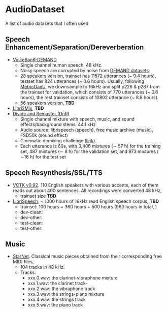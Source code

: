 # AudioDataset

A list of audio datasets that I often used

## Speech Enhancement/Separation/Dereverberation

* [VoiceBanK-DEMAND](https://datashare.ed.ac.uk/handle/10283/2791)
  - Single channel human speech, 48 kHz.
  - Noisy speech are corrupted by noise from [DEMAND datasets](https://zenodo.org/records/1227121)
  - 28 speakers version, trainset has 11572 utterances (~ 9.4 hours), testset has 824 utterances (~ 0.6 hours). Usually, following [MetricGanU](https://arxiv.org/abs/2110.05866), we downsample to 16kHz and split p226 & p287 from the trainset for validation, which consists of 770 utterances (~ 0.6 hours), the rest trainset consists of 10802 utterance (~ 8.8 hours).
  - 56 speakers version, **TBD**
* [Libri2Mix](https://github.com/JorisCos/LibriMix), **TBD**
* [Divide and Remaster (DnR)](https://zenodo.org/records/6949108)
  - Single channel mixture with speech, music, and sound effects/background stems, 44.1 kHz
  - Audio source: librispeech (speech), free music archive (music), FSD50k (sound effect)
  - Cinematic demixing challenge ([link](https://www.aicrowd.com/challenges/sound-demixing-challenge-2023/problems/cinematic-sound-demixing-track-cdx-23))
  - Each utterance is 60s, with 3,406 mixtures (∼ 57 h) for the training set, 487 mixtures (∼ 8 h) for the validation set, and 973 mixtures ( ∼16 h) for the test set

## Speech Resynthesis/SSL/TTS

* [VCTK v0.92](https://datashare.ed.ac.uk/handle/10283/3443). 110 English speakers with various accents, each of them reads out about 400 sentences. All recordings were converted 48 kHz,
  - trainset size **TBD**
* [LibriSpeech](https://www.openslr.org/12), ~ 1000 hours of 16kHz read English speech corpus, **TBD**
  - trainset: 100 hours + 360 hours + 500 hours (960 hours in total, )
  - dev-clean:
  - dev-other:
  - test-clean:
  - test-other:
 
## Music
* [StarNet](https://zenodo.org/records/6917099). Classical music pieces obtained from their corresponding free MIDI files,
  - 104 tracks in 48 kHz.
  - Tracks:
    - xxx.0.wav: the clarinet-vibraphone mixture
    - xxx.1.wav: the clarinet track-
    - xxx.2.wav: the vibraphone track
    - xxx.3.wav: the strings-piano mixture
    - xxx.4.wav: the strings track
    - xxx.5.wav: the piano track 
